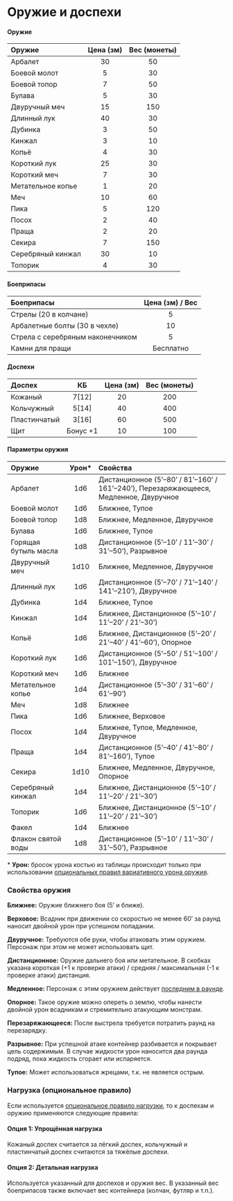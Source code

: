 # Оружие и доспехи

#### Оружие

| Оружие            | Цена (зм) | Вес (монеты) |
| :---------------- | :-------: | :----------: |
| Арбалет           |    30     |      50      |
| Боевой молот      |     5     |      30      |
| Боевой топор      |     7     |      50      |
| Булава            |     5     |      30      |
| Двуручный меч     |    15     |     150      |
| Длинный лук       |    40     |      30      |
| Дубинка           |     3     |      50      |
| Кинжал            |     3     |      10      |
| Копьё             |     4     |      30      |
| Короткий лук      |    25     |      30      |
| Короткий меч      |     7     |      30      |
| Метательное копье |     1     |      20      |
| Меч               |    10     |      60      |
| Пика              |     5     |     120      |
| Посох             |     2     |      40      |
| Праща             |     2     |      20      |
| Секира            |     7     |     150      |
| Серебряный кинжал |    30     |      10      |
| Топорик           |     4     |      30      |

#### Боеприпасы

| Боеприпасы                       | Цена (зм) / Вес |
| :------------------------------- | :-------------: |
| Стрелы (20 в колчане)            |        5        |
| Арбалетные болты (30 в чехле)    |       10        |
| Стрела с серебряным наконечником |        5        |
| Камни для пращи                  |    Бесплатно    |

#### Доспехи

| Доспех       |    КБ    | Цена (зм) | Вес (монеты) |
| :----------- | :------: | :-------: | :----------: |
| Кожаный      |  7[12]   |    20     |     200      |
| Кольчужный   |  5[14]   |    40     |     400      |
| Пластинчатый |  3[16]   |    60     |     500      |
| Щит          | Бонус +1 |    10     |     100      |

#### Параметры оружия

| Оружие               | Урон* | Свойства                                                                              |
| :------------------- | :---: | :------------------------------------------------------------------------------------ |
| Арбалет              |  1d6  | Дистанционное (5’–80’ / 81’–160’ / 161’–240’), Перезаряжающееся, Медленное, Двуручное |
| Боевой молот         |  1d6  | Ближнее, Тупое                                                                        |
| Боевой топор         |  1d8  | Ближнее, Медленное, Двуручное                                                         |
| Булава               |  1d6  | Ближнее, Тупое                                                                        |
| Горящая бутыль масла |  1d8  | Дистанционное (5’–10’ / 11’–30’ / 31’–50’), Разрывное                                 |
| Двуручный меч        | 1d10  | Ближнее, Медленное, Двуручное                                                         |
| Длинный лук          |  1d6  | Дистанционное (5’–70’ / 71’–140’ / 141’–210’), Двуручное                              |
| Дубинка              |  1d4  | Ближнее, Тупое                                                                        |
| Кинжал               |  1d4  | Ближнее, Дистанционное (5’–10’ / 11’–20’ / 21’–30’)                                   |
| Копьё                |  1d6  | Ближнее, Дистанционное (5’–20’ / 21’–40’ / 41’–60’), Опорное                          |
| Короткий лук         |  1d6  | Дистанционное (5’–50’ / 51’–100’ / 101’–150’), Двуручное                              |
| Короткий меч         |  1d6  | Ближнее                                                                               |
| Метательное копье    |  1d4  | Дистанционное (5’–30’ / 31’–60’ / 61’–90’)                                            |
| Меч                  |  1d8  | Ближнее                                                                               |
| Пика                 |  1d6  | Ближнее, Верховое                                                                     |
| Посох                |  1d4  | Ближнее, Тупое, Медленное, Двуручное                                                  |
| Праща                |  1d4  | Дистанционное (5’–40’ / 41’–80’ / 81’–160’), Тупое                                    |
| Секира               | 1d10  | Ближнее, Медленное, Двуручное, Опорное                                                |
| Серебряный кинжал    |  1d4  | Ближнее, Дистанционное (5’–10’ / 11’–20’ / 21’–30’)                                   |
| Топорик              |  1d6  | Ближнее, Дистанционное (5’–10’ / 11’–20’ / 21’–30’)                                   |
| Факел                |  1d4  | Ближнее                                                                               |
| Флакон святой воды   |  1d8  | Дистанционное (5’–10’ / 11’–30’ / 31’–50’), Разрывное                                 |

<span class="micro">* **Урон:** бросок урона костью из таблицы происходит только при использовании [опциональных правил вариативного урона оружия](/adventuring/combat.md#броски-урона).</span>

### Свойства оружия

**Ближнее:** Оружие ближнего боя (5’ и ближе).

**Верховое:** Всадник при движении со скоростью не менее 60’ за раунд наносит двойной урон при успешном попадании.

**Двуручное:** Требуются обе руки, чтобы атаковать этим оружием. Персонаж при этом не может использовать щит.

**Дистанционное:** Оружие дальнего боя или метательное. В скобках указана короткая (+1 к проверке атаки) / средняя / максимальная (-1 к проверке атаки) дистанция.

**Медленное:** Персонаж с этим оружием действует [последним в раунде](/adventuring/combat.md#медленное-оружие).

**Опорное:** Такое оружие можно опереть о землю, чтобы нанести двойной урон всадникам и стремительно атакующим монстрам.

**Перезаряжающееся:** После выстрела требуется потратить раунд на перезарядку.

**Разрывное:** При успешной атаке контейнер разбивается и покрывает цель содержимым. В случае жидкости урон наносится два раунда подряд, пока жидкость сгорает или испаряется.

**Тупое:** Может использоваться жрецами, т.к. не является острым.

### Нагрузка (опциональное правило)

Если используется [опциональное правило нагрузки](/adventuring/time-weight-movement.md#вес-монеты), то к доспехам и оружию применяются следующие правила:

#### Опция 1: Упрощённая нагрузка

Кожаный доспех считается за лёгкий доспех, кольчужный и пластинчатый доспех считаются за тяжёлые доспехи.

#### Опция 2: Детальная нагрузка

Используется указанный для доспехов и оружия вес. В указанный вес боеприпасов также включает вес контейнера (колчан, футляр и т.п.).
